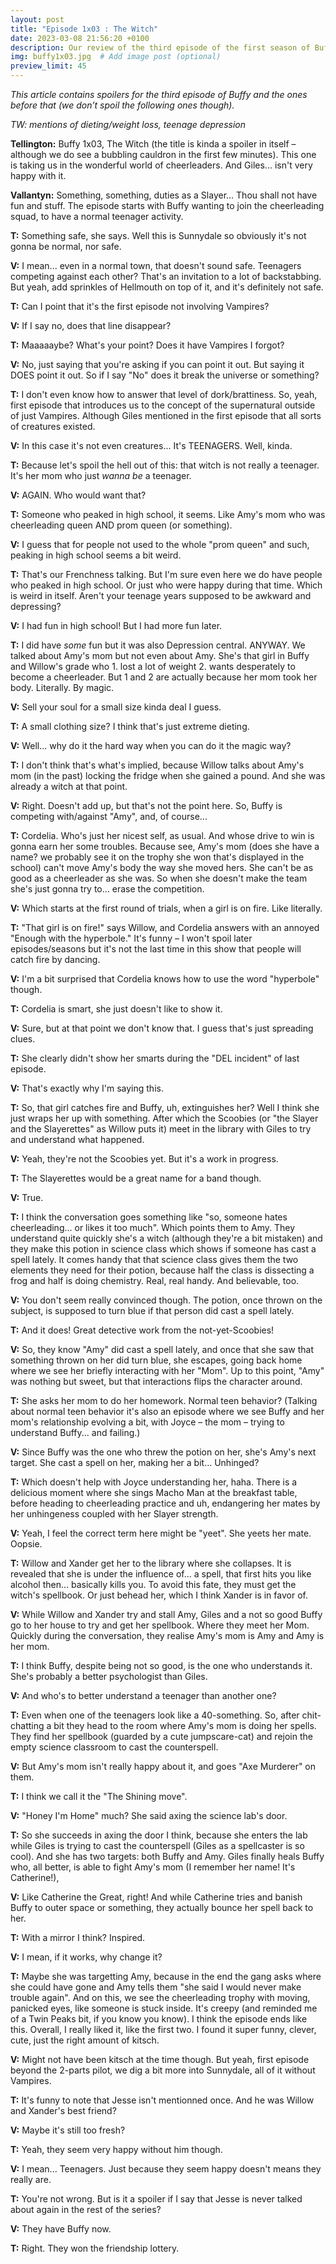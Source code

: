 ```yaml
---
layout: post
title: "Episode 1x03 : The Witch"
date: 2023-03-08 21:56:20 +0100
description: Our review of the third episode of the first season of Buffy the Vampire Slayer. # Add post description (optional)
img: buffy1x03.jpg  # Add image post (optional)
preview_limit: 45
---
```


*This article contains spoilers for the third episode of Buffy and the ones before that (we don’t spoil the following ones though).*



*TW: mentions of dieting/weight loss, teenage depression*



**Tellington:** Buffy 1x03, The Witch (the title is kinda a spoiler in itself – although we do see a bubbling cauldron in the first few minutes). This one is taking us in the wonderful world of cheerleaders. And Giles... isn't very happy with it.



**Vallantyn:** Something, something, duties as a Slayer... Thou shall not have fun and stuff. The episode starts with Buffy wanting to join the cheerleading squad, to have a normal teenager activity.



**T:** Something safe, she says. Well this is Sunnydale so obviously it's not gonna be normal, nor safe.



**V:** I mean... even in a normal town, that doesn't sound safe. Teenagers competing against each other? That's an invitation to a lot of backstabbing. But yeah, add sprinkles of Hellmouth on top of it, and it's definitely not safe.



**T:** Can I point that it's the first episode not involving Vampires?



**V:** If I say no, does that line disappear?



**T:** Maaaaaybe? What's your point? Does it have Vampires I forgot?



**V:** No, just saying that you're asking if you can point it out. But saying it DOES point it out. So if I say "No" does it break the universe or something?



**T:** I don't even know how to answer that level of dork/brattiness. So, yeah, first episode that introduces us to the concept of the supernatural outside of just Vampires. Although Giles mentioned in the first episode that all sorts of creatures existed.



**V:** In this case it's not even creatures... It's TEENAGERS. Well, kinda.

    

**T:** Because let's spoil the hell out of this: that witch is not really a teenager. It's her mom who just *wanna be* a teenager.



**V:** AGAIN. Who would want that?



**T:** Someone who peaked in high school, it seems. Like Amy's mom who was cheerleading queen AND prom queen (or something).



**V:** I guess that for people not used to the whole "prom queen" and such, peaking in high school seems a bit weird.



**T:** That's our Frenchness talking. But I'm sure even here we do have people who peaked in high school. Or just who were happy during that time. Which is weird in itself. Aren't your teenage years supposed to be awkward and depressing?



**V:** I had fun in high school! But I had more fun later.



**T:** I did have *some* fun but it was also Depression central. ANYWAY. We talked about Amy's mom but not even about Amy. She's that girl in Buffy and Willow's grade who 1. lost a lot of weight 2. wants desperately to become a cheerleader. But 1 and 2 are actually because her mom took her body. Literally. By magic.



**V:** Sell your soul for a small size kinda deal I guess.



**T:** A small clothing size? I think that's just extreme dieting.



**V:** Well... why do it the hard way when you can do it the magic way?



**T:** I don't think that's what's implied, because Willow talks about Amy's mom (in the past) locking the fridge when she gained a pound. And she was already a witch at that point.



**V:** Right. Doesn't add up, but that's not the point here. So, Buffy is competing with/against "Amy", and, of course...



**T:**  Cordelia. Who's just her nicest self, as usual. And whose drive to win is gonna earn her some troubles. Because see, Amy's mom (does she have a name? we probably see it on the trophy she won that's displayed in the school) can't move Amy's body the way she moved hers. She can't be as good as a cheerleader as she was. So when she doesn't make the team she's just gonna try to... erase the competition.



**V:** Which starts at the first round of trials, when a girl is on fire. Like literally.



**T:** "That girl is on fire!" says Willow, and Cordelia answers with an annoyed "Enough with the hyperbole." It's funny – I won't spoil later episodes/seasons but it's not the last time in this show that people will catch fire by dancing.



**V:** I'm a bit surprised that Cordelia knows how to use the word "hyperbole" though.



**T:** Cordelia is smart, she just doesn't like to show it.



**V:** Sure, but at that point we don't know that. I guess that's just spreading clues.



**T:** She clearly didn't show her smarts during the "DEL incident" of last episode.



**V:** That's exactly why I'm saying this.



**T:** So, that girl catches fire and Buffy, uh, extinguishes her? Well I think she just wraps her up with something. After which the Scoobies (or "the Slayer and the Slayerettes" as Willow puts it) meet in the library with Giles to try and understand what happened.



**V:** Yeah, they're not the Scoobies yet. But it's a work in progress.



**T:** The Slayerettes would be a great name for a band though.



**V:** True.



**T:** I think the conversation goes something like "so, someone hates cheerleading... or likes it too much". Which points them to Amy. They understand quite quickly she's a witch (although they're a bit mistaken) and they make this potion in science class which shows if someone has cast a spell lately. It comes handy that that science class gives them the two elements they need for their potion, because half the class is dissecting a frog and half is doing chemistry. Real, real handy. And believable, too.



**V:** You don't seem really convinced though. The potion, once thrown on the subject, is supposed to turn blue if that person did cast a spell lately.



**T:** And it does! Great detective work from the not-yet-Scoobies!



**V:** So, they know "Amy" did cast a spell lately, and once that she saw that something thrown on her did turn blue, she escapes, going back home where we see her briefly interacting with her "Mom". Up to this point, "Amy" was nothing but sweet, but that interactions flips the character around.



**T:** She asks her mom to do her homework. Normal teen behavior? (Talking about normal teen behavior it's also an episode where we see Buffy and her mom's relationship evolving a bit, with Joyce – the mom – trying to understand Buffy... and failing.)



**V:** Since Buffy was the one who threw the potion on her, she's Amy's next target. She cast a spell on her, making her a bit... Unhinged?



**T:** Which doesn't help with Joyce understanding her, haha. There is a delicious moment where she sings Macho Man at the breakfast table, before heading to cheerleading practice and uh, endangering her mates by her unhingeness coupled with her Slayer strength.



**V:** Yeah, I feel the correct term here might be "yeet". She yeets her mate. Oopsie.



**T:** Willow and Xander get her to the library where she collapses. It is revealed that she is under the influence of... a spell, that first hits you like alcohol then... basically kills you. To avoid this fate, they must get the witch's spellbook. Or just behead her, which I think Xander is in favor of.



**V:** While Willow and Xander try and stall Amy, Giles and a not so good Buffy go to her house to try and get her spellbook. Where they meet her Mom. Quickly during the conversation, they realise Amy's mom is Amy and Amy is her mom.



**T:** I think Buffy, despite being not so good, is the one who understands it. She's probably a better psychologist than Giles.



**V:** And who's to better understand a teenager than another one?



**T:** Even when one of the teenagers look like a 40-something. So, after chit-chatting a bit they head to the room where Amy's mom is doing her spells. They find her spellbook (guarded by a cute jumpscare-cat) and rejoin the empty science classroom to cast the counterspell.



**V:** But Amy's mom isn't really happy about it, and goes "Axe Murderer" on them.



**T:** I think we call it the "The Shining move".



**V:** "Honey I'm Home" much? She said axing the science lab's door.



**T:** So she succeeds in axing the door I think, because she enters the lab while Giles is trying to cast the counterspell (Giles as a spellcaster is so cool). And she has two targets: both Buffy and Amy. Giles finally heals Buffy who, all better, is able to fight Amy's mom (I remember her name! It's Catherine!), 



**V:** Like Catherine the Great, right! And while Catherine tries and banish Buffy to outer space or something, they actually bounce her spell back to her.



**T:** With a mirror I think? Inspired.



**V:** I mean, if it works, why change it?



**T:** Maybe she was targetting Amy, because in the end the gang asks where she could have gone and Amy tells them "she said I would never make trouble again". And on this, we see the cheerleading trophy with moving, panicked eyes, like someone is stuck inside. It's creepy (and reminded me of a Twin Peaks bit, if you know you know). I think the episode ends like this. Overall, I really liked it, like the first two. I found it super funny, clever, cute, just the right amount of kitsch.



**V:** Might not have been kitsch at the time though. But yeah, first episode beyond the 2-parts pilot, we dig a bit more into Sunnydale, all of it without Vampires.



**T:** It's funny to note that Jesse isn't mentionned once. And he was Willow and Xander's best friend?



**V:** Maybe it's still too fresh?



**T:** Yeah, they seem very happy without him though.



**V:** I mean... Teenagers. Just because they seem happy doesn't means they really are.



**T:** You're not wrong. But is it a spoiler if I say that Jesse is never talked about again in the rest of the series?



**V:** They have Buffy now.



**T:** Right. They won the friendship lottery. 




























